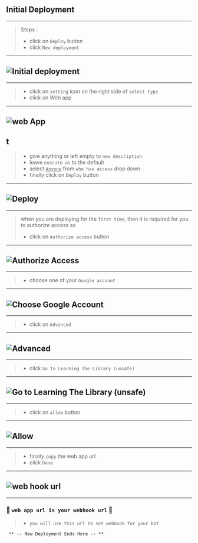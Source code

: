 ## Initial Deployment

---

> Steps :
>
> - click on `Deploy` button
> - click `New deployment`

---

## ![Initial deployment](/assets/G7.png)

---

> - click on `setting` icon on the right side of `select type`
> - click on Web app

---

## ![web App](/assets/G8.png)

## t

> - give anything or left empty to `new description`
> - leave `execute as` to the default
> - select <u>`Anyone`</u> from `who has access` drop down
> - finally click on `Deploy` button

---

## ![Deploy](/assets/G9.png)

---

> when you are deploying for the `first time`, then it is required for you to authorize access so
>
> - click on `Authorize access` button

---

## ![Authorize Access](/assets/G10.png)

---

> - choose one of your `Google account`

---

## ![Choose Google Account](/assets/G11.png)

---

> - click on `Advanced`

---

## ![Advanced](/assets/G12.png)

---

> - click `Go to Learning The Library (unsafe)`

---

## ![Go to Learning The Library (unsafe)](/assets/G13.png)

---

> - click on `allow` button

---

## ![Allow](/assets/G14.png)

---

> - finally `copy` the web app url
> - click `Done`

---

## ![web hook url](/assets/G15.png)

---

### 🌟 `web app url is your webhook url` 🌟

> - `you will use this url to set webhook for your bot `

` ** -- New Deployment Ends Here -- **`
